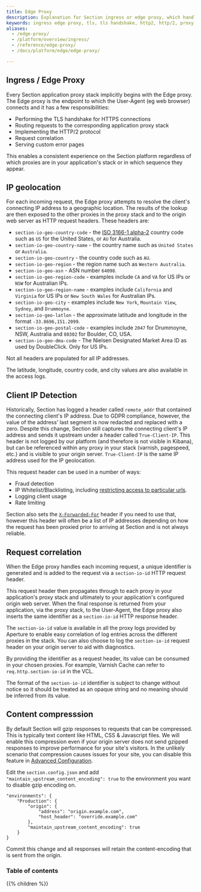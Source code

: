 ```yaml
---
title: Edge Proxy
description: Explanation for Section ingress or edge proxy, which handles a number of tasks before being passed to your proxy configuration.
keywords: ingress edge proxy, tls, tls handshake, http2, http/2, proxy configuration, reverse proxies
aliases:
  - /edge-proxy/
  - /platform/overview/ingress/
  - /reference/edge-proxy/
  - /docs/platform/edge/edge-proxy/

---
```


## Ingress / Edge Proxy

Every Section application proxy stack implicitly begins with the Edge proxy. The Edge proxy is the endpoint to which the User-Agent (eg web browser) connects and it has a few responsibilities:

* Performing the TLS handshake for HTTPS connections
* Routing requests to the corresponding application proxy stack
* Implementing the HTTP/2 protocol
* Request correlation
* Serving custom error pages

This enables a consistent experience on the Section platform regardless of which proxies are in your application's stack or in which sequence they appear.

## IP geolocation

For each incoming request, the Edge proxy attempts to resolve the client's connecting IP address to a geographic location. The results of the lookup are then exposed to the other proxies in the proxy stack and to the origin web server as HTTP request headers. These headers are:

* `section-io-geo-country-code` - the [ISO 3166-1 alpha-2](https://en.wikipedia.org/wiki/ISO_3166-1_alpha-2) country code such as `US` for the United States, or `AU` for Australia.
* `section-io-geo-country-name` - the country name such as `United States` or `Australia`.
* `section-io-geo-country` - the country code such as `AU`.
* `section-io-geo-region` - the region name such as `Western Australia`.
* `section-io-geo-asn` - ASN number `64098`.
* `section-io-geo-region-code` - examples include `CA` and `VA` for US IPs or `NSW` for Australian IPs.
* `section-io-geo-region-name` - examples include `California` and `Virginia` for US IPs or `New South Wales` for Australian IPs.
* `section-io-geo-city` - examples include `New York`, `Mountain View`, `Sydney`, and `Drummoyne`.
* `section-io-geo-latlon` - the approximate latitude and longitude in the format `-33.8696,151.2099`.
* `section-io-geo-postal-code` - examples include `2047` for Drummoyne, NSW, Australia and `80302` for Boulder, CO, USA.
* `section-io-geo-dma-code` - The Nielsen Designated Market Area ID as used by DoubleClick. Only for US IPs.

Not all headers are populated for all IP addresses.

The latitude, longitude, country code, and city values are also available in the access logs.

## Client IP Detection

Historically, Section has logged a header called `remote_addr` that contained the connecting client's IP address. Due to GDPR compliance, however, the value of the address' last segment is now redacted and replaced with a zero. Despite this change, Section still captures the connecting client's IP address and sends it upstream under a header called `True-Client-IP`. This header is not logged by our platform (and therefore is not visible in Kibana), but can be referenced within any proxy in your stack (varnish, pagespeed, etc.) and is visible to your origin server. `True-Client-IP` is the same IP address used for the IP geolocation.

This request header can be used in a number of ways:

* Fraud detection
* IP Whitelist/Blacklisting, including [restricting access to particular urls](https://community.section.io/t/can-i-whitelist-ip-addresses-for-my-admin-routes-and-deny-everyone-else-access/164).
* Logging client usage
* Rate limiting

Section also sets the [`X-Forwarded-For`](https://en.wikipedia.org/wiki/X-Forwarded-For) header if you need to use that, however this header will often be a list of IP addresses depending on how the request has been proxied prior to arriving at Section and is not always reliable.

## Request correlation

When the Edge proxy handles each incoming request, a unique identifier is generated and is added to the request via a `section-io-id` HTTP request header.

This request header then propagates through to each proxy in your application's proxy stack and ultimately to your application's configured origin web server. When the final response is returned from your application, via the proxy stack, to the User-Agent, the Edge proxy also inserts the same identifier as a `section-io-id` HTTP response header.

The `section-io-id` value is available in all the proxy logs provided by Aperture to enable easy correlation of log entries across the different proxies in the stack. You can also choose to log the `section-io-id` request header on your origin server to aid with diagnostics.

By providing the identifier as a request header, its value can be consumed in your chosen proxies. For example, Varnish Cache can refer to `req.http.section-io-id` in the VCL.

The format of the `section-io-id` identifier is subject to change without notice so it should be treated as an opaque string and no meaning should be inferred from its value.

## Content compresssion

By default Section will gzip responses to requests that can be compressed. This is typically text content like HTML, CSS & Javascript files. We will enable this compression even if your origin server does not send gzipped responses to improve performance for your site's visitors. In the unlikely scenario that compression causes issues for your site, you can disable this feature in [Advanced Configuration](/docs/topic-guides/advanced-config/).

Edit the `section.config.json` and add `"maintain_upstream_content_encoding": true` to the environment you want to disable gzip encoding on.

    "environments": {
        "Production": {
            "origin": {
                "address": "origin.example.com",
                "host_header": "override.example.com"
            },
            "maintain_upstream_content_encoding": true
        }
    }

Commit this change and all responses will retain the content-encoding that is sent from the origin.

### Table of contents

{{% children %}}
